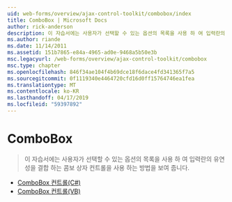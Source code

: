 ```yaml
---
uid: web-forms/overview/ajax-control-toolkit/combobox/index
title: ComboBox | Microsoft Docs
author: rick-anderson
description: 이 자습서에는 사용자가 선택할 수 있는 옵션의 목록을 사용 하 여 입력란의 유연성을 결합 하는 콤보 상자 컨트롤을 사용 하는 방법을 보여 줍니다.
ms.author: riande
ms.date: 11/14/2011
ms.assetid: 151b7865-e84a-4965-ad0e-9468a5b50e3b
msc.legacyurl: /web-forms/overview/ajax-control-toolkit/combobox
msc.type: chapter
ms.openlocfilehash: 846f34ae104f4b69dce18f6dace4fd341365f7a5
ms.sourcegitcommit: 0f1119340e4464720cfd16d0ff15764746ea1fea
ms.translationtype: MT
ms.contentlocale: ko-KR
ms.lasthandoff: 04/17/2019
ms.locfileid: "59397892"
---
```

# <a name="combobox"></a>ComboBox

> 이 자습서에는 사용자가 선택할 수 있는 옵션의 목록을 사용 하 여 입력란의 유연성을 결합 하는 콤보 상자 컨트롤을 사용 하는 방법을 보여 줍니다.


- [ComboBox 컨트롤(C#)](how-do-i-use-the-combobox-control-cs.md)
- [ComboBox 컨트롤(VB)](how-do-i-use-the-combobox-control-vb.md)

